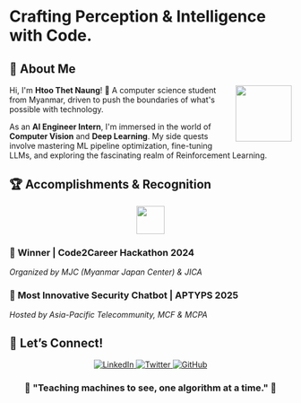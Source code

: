 # Crafting Perception & Intelligence with Code.

## 🚀 About Me

<img align="right" src="https://media.giphy.com/media/M9gbBd9nbDrOTu1Mqx/giphy.
gif" width="100"/>

Hi, I'm **Htoo Thet Naung**! 👋 A computer science student from Myanmar, driven
to push the boundaries of what's possible with technology.

As an **AI Engineer Intern**, I'm immersed in the world of **Computer Vision**
and **Deep Learning**. My side quests involve mastering ML pipeline optimization,
fine-tuning LLMs, and exploring the fascinating realm of Reinforcement Learning.

## 🏆 Accomplishments & Recognition

<div align="center">
  <img src="https://media.giphy.com/media/26tPnAAJxXTvpLwJy/giphy.gif"
width="50"/>
</div>

### 🥇 **Winner | Code2Career Hackathon 2024**

*Organized by MJC (Myanmar Japan Center) & JICA*

### 🥇 **Most Innovative Security Chatbot | APTYPS 2025**

*Hosted by Asia-Pacific Telecommunity, MCF & MCPA*

## 🤝 Let’s Connect!

<div align="center">
  <a href="https://linkedin.com/in/htoothetnaung" target="_blank">
    <img src="https://img.shields.
io/badge/LinkedIn-0077B5?style=for-the-badge&logo=linkedin&logoColor=white"
alt="LinkedIn"/>
  </a>
  <a href="https://twitter.com/htoothetnaung" target="_blank">
    <img src="https://img.shields.
io/badge/Twitter-1DA1F2?style=for-the-badge&logo=twitter&logoColor=white"
alt="Twitter"/>
  </a>
  <a href="https://github.com/htoothetnaung" target="_blank">
    <img src="https://img.shields.
io/badge/GitHub-100000?style=for-the-badge&logo=github&logoColor=white"
alt="GitHub"/>
  </a>
</div>

<div align="center">
  <h3>🤖 "Teaching machines to see, one algorithm at a time." 🤖</h3>
</div>
